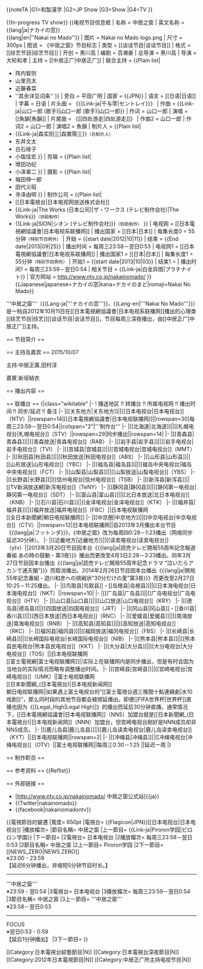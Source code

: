 {{noteTA
|G1=和製漢字
|G2=JP Show
|G3=Show
|G4=TV
}}

{{In-progress TV show}}
{{电视节目信息框
| 名称      = 中居之窗
| 英文名称  = {{lang|ja|ナカイの窓}}<br />{{lang|en|''Nakai no Mado''}}
| 图片      = Nakai no Mado logo.png
| 尺寸      = 300px
| 图说      = 《中居之窗》节目标志
| 类型      = [[谈话节目|谈话节目]]
| 格式      = [[综艺节目|综艺节目]]
| 开创      = 黑川高
| 编剧      = 百濑豪
| 总导演    = 黑川高
| 导演      = 大轮和孝
| 主持      = [[中居正广|中居正广]]
| 联合主持  = {{Plain list|
* 阵内智则
* 山里亮太
* 近藤春菜
* ''其余详见词条''
}}
| 旁白      = 平田广明
| 国家      = {{JPN}}
| 语言      = [[日语|日语]]
| 字幕      = 日语
| 片头曲    = 《{{Link-ja|千与零|セントレイ}}》
| 作曲      = {{Link-ja|山口一郎 (歌手)|山口一郎 (歌手)|山口一郎}}
| 作词      = 山口一郎
| 演唱      = [[魚韻|魚韻]]
| 片尾曲    = 《[[四处游走|四处游走]]》
| 作曲2     = 山口一郎
| 作词2     = 山口一郎
| 演唱2     = 魚韻
| 制片人    = {{Plain list|
* {{Link-ja|森实阳三|森實陽三}}<small>（总制片人）</small>
* 东井文太
* 白石绫子
* 小塩佳宏
}}
| 剪辑      = {{Plain list|
* 增田功纪
* 小泽章二
}}
| 摄影      = {{Plain list|
* 福田伸一郎
* 田代义昭
* 寺泽由明
}}
| 制作公司  = {{Plain list|
* [[日本電視台|日本电视网放送株式会社]]
* {{Link-ja|The Works (日本公司)|ザ・ワークス (テレビ制作会社)|The Works}}<small>（协助制作）</small>
* {{Link-ja|SION|シオン (テレビ制作会社)}}<small>（协助制作）</small>
}}
| 电视网    = [[日本電視網協議會|日本电视系联播网]]
| 播出国家  = [[日本|日本]]
| 每集长度0 = 55分钟<small>（特别节目例外）</small>
| 开始      = {{start date|2012|10|11}}
| 结束      = {{End date|2013|09|25}}
| 播出时间  = 每周三23:58－翌日0:53
| 电视网1   = [[日本電視網協議會|日本电视系联播网]]
| 播出国家1 = [[日本|日本]]
| 每集长度1 = 55分钟<small>（特别节目例外）</small>
| 开始1     = {{start date|2013|10|03}}
| 结束1     = 
| 播出时间1 = 每周三23:59－翌日0:54
| 相关节目  = {{Link-ja|白金异图|プラチナイト}}
| 官方网站  = http://www.ntv.co.jp/nakainomado/
}}
{{Japanese|japanese=ナカイの窓|kana=ナカイのまど|romaji=Nakai No Mado}}

'''中居之窗'''（{{Lang-ja|'''ナカイの窓'''}}，{{Lang-en|'''Nakai No Mado'''}}）是一档自2012年10月11日在[[日本電視網協議會|日本电视系联播网]]播出的心理类[[综艺节目|综艺]][[谈话节目|谈话节目]]，节目每周三深夜播出，由[[中居正广|中居正广]]主持。

== 节目简介 ==

== 主持及嘉宾 ==
2015/10/07 

主持:中居正廣,田村淳 

嘉賓:新垣結衣

== 播出内容 ==

== 联播台 ==
{|class="wikitable"
|-
! 播送地区 !! 转播台 !! 所属电视网 !! 播出时间 !! 同步/延迟 !! 备注
|-
|[[关东地方|关东地方]]||[[日本电视台|日本电视台]]（NTV）||rowspan=14|[[日本電視網協議會|日本电视联播网]]||rowspan=30|每周三23:59－翌日0:54||colspan="2"|'''制作台'''
|-
|[[北海道|北海道]]||[[札幌电视台|札幌电视台]]（STV）||rowspan=29|同步播出||rowspan=14|
|-
|[[青森县|青森县]]||[[青森放送|青森电视台]]（RAB）
|-
|[[岩手县|岩手县]]||[[岩手电视台|岩手电视台]]（TVI）
|-
|[[宫城县|宫城县]]||[[宫城电视台|宫城电视台]]（MMT）
|-
|[[秋田县|秋田县]]||[[秋田放送|秋田电视台]]（ABS）
|-
|[[山形县|山形县]]||[[山形放送|山形电视台]]（YBC）
|-
|[[福岛县|福岛县]]||[[福岛中央电视台|福岛中央电视台]]（FCT）
|-
|[[山梨县|山梨县]]||[[山梨放送|山梨电视台]]（YBS）
|-
|[[长野县|长野县]]||[[信州电视台|信州电视台]]（TSB）
|-
|[[新泻县|新泻县]]||[[TV新潟放送網|新泻电视台]]（TeNY）
|-
|[[静冈县|静冈县]]||[[静冈第一电视台|静冈第一电视台]]（SDT）
|-
|[[富山县|富山县]]||[[北日本放送|北日本电视台]]（KNB）
|-
|[[石川县|石川县]]||[[金泽电视台|金泽电视台]]（KTK）
|-
|[[福井县|福井县]]||[[福井放送|福井电视台]]（FBC）||日本电视联播网<br/>[[全日本新聞網|朝日电视联播网]]
|-
|[[中京圈|中京地方]]||[[中京电视台|中京电视台]]（CTV）||rowspan=12|日本电视联播网||<ref>自2013年3月播出本台节目《{{lang|ja|フットンダ}}》，《中居之窗》改为每周四0:28－1:23播出（网络同步延迟30分钟）。</ref>
|-
|[[近畿地方|近畿地方]]||[[读卖电视台|读卖电视台]]（ytv）||<ref>2013年3月20日节目因本台《{{lang|ja|読売テレビ開局55周年記念報道番組 あの時の鼓動・第3夜}}》播出而更改至4月3日2:28－3:23播出。同年3月27日节目因本台播出《{{lang|ja|読売テレビ開局55周年記念ドラマ “泣いたらアカンで通天閣”}}》而取消播出。2014年2月26日节目因本台播出《{{lang|ja|開局55年記念番組・遊川和彦への挑戦状“30分だけの愛”第3夜}}》而更改至2月27日10:25－11:25播出。</ref>
|-
|[[鸟取县|鸟取县]]・[[岛根县|岛根县]]||[[日本海电视台|日本海电视台]]（NKT）||rowspan=10|
|-
|[[广岛县|广岛县]]||[[广岛电视台|广岛电视台]]（HTV）
|-
|[[山口县|山口县]]||[[山口放送|山口电视台]]（KRY）
|-
|[[德岛县|德岛县]]||[[四国放送|四国电视台]]（JRT）
|-
|[[冈山县|冈山县]]・[[香川县|香川县]]||[[西日本放送|西日本电视台]]（RNC）
|-
|[[爱媛县|爱媛县]]||[[南海放送|南海电视台]]（RNB）
|-
|[[高知县|高知县]]||[[高知放送|高知电视台]]（RKC）
|-
|[[福冈县|福冈县]]||[[福岡放送|福冈电视台]]（FBS）
|-
|[[长崎县|长崎县]]||[[长崎国际电视台|长崎国际电视台]]（NIB）
|-
|[[熊本县|熊本县]]||[[熊本县民电视台|熊本县民电视台]]（KKT）
|-
|[[大分县|大分县]]||[[大分电视台|大分电视台]]（TOS）||日本电视联播网<br/>[[富士電視網|富士电视联播网]]||<ref name="クロスネット">实际上在联播网内是同步播出，但是有时会因为当地台的实际情况而略有调整播出时间。</ref>
|-
|[[宫崎县|宫崎县]]||[[宫崎电视台|宫崎电视台]]（UMK）||富士电视联播网<br/>[[日本新聞網_(日本電視台)|日本电视新闻网]]<br/>朝日电视联播网||<ref name="クロスネット"/><ref>如果遇上富士电视台的“[[富士電視台週三晚間十點連續劇|水10戏剧]]”，那么同时段的其他节目都会被顺延播出。即便[[FIFA世界杯|世界杯]]直播也因为《[[Legal_High|Legal High]]》的播出而延后30分钟直播。</ref><ref>通常情况下，[[日本電視網協議會|日本电视联播网]]（NNS）加盟台就是[[日本新聞網_(日本電視台)|日本电视新闻网]]（NNN）加盟台，但宫崎电视台刚好是NNN成员却非NNS成员。</ref>
|-
|[[鹿儿岛县|鹿儿岛县]]||[[鹿儿岛读卖电视台|鹿儿岛读卖电视台]]（KYT）||日本电视联播网||rowspan=2|
|-
|[[冲绳县|冲绳县]]||[[冲绳电视台|冲绳电视台]]（OTV）||富士电视联播网||每周三0:30－1:25 ||延迟一周
|}

== 制作职员 ==

== 参考资料 ==
{{Reflist}}

== 外部链接 ==
* [http://www.ntv.co.jp/nakainomado/ 中居之窗公式站]{{ja}}
* {{Twitter|nakainomado}}
* {{facebook|nakainomadontv}}

{{電視節目的變遷
|寬度= 650pt
|電視台= {{Flagicon|JPN}}[[日本电视台|日本电视台]]
|播放檔次=
|節目名稱= 中居之窗
|上一節目= {{Link-ja|Piroron学园|ピロロン学園}}
|下一節目= 
|2電視台= 日本电视台
|2播放檔次= 每周三23:58－翌日0:53
|2節目名稱= 中居之窗
|2上一節目= Piroron学园
|2下一節目= [[NEWS_ZERO|NEWS ZERO]]<br />※23:00 - 23:59<br />【延迟6分钟播出，并缩短5分钟节目时长。】<hr>'''中居之窗'''<br />※23:59 - 翌0:54
|3電視台= 日本电视台
|3播放檔次= 每周三23:59－翌日0:54
|3節目名稱= 中居之窗
|3上一節目= '''中居之窗'''<br />※23:58－翌日0:53<hr>FOCUS<br />※翌日0:53 - 0:59<br />【延后1分钟播出】
|3下一節目= 
}}

[[Category:日本電視台綜藝節目|N]]
[[Category:日本電視台深夜節目|N]]
[[Category:2012年日本電視節目|N]]
[[Category:中居正广所主持电视节目|N]]